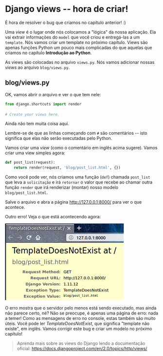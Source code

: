 # Django views -- hora de criar!

É hora de resolver o bug que criamos no capítulo anterior! :)

Uma *view* é o lugar onde nós colocamos a "lógica" da nossa aplicação. Ela vai extrair informações do `model` que você criou e entregá-las a um `template`. Nós vamos criar um template no próximo capítulo. Views são apenas funções Python um pouco mais complicadas do que aquelas que criamos no capítulo **Introdução ao Python**.

As views são colocadas no arquivo `views.py`. Nós vamos adicionar nossas *views* ao arquivo `blog/views.py`.

## blog/views.py

OK, vamos abrir o arquivo e ver o que tem nele:



```python
from django.shortcuts import render

# Create your views here.
```

Ainda não tem muita coisa aqui.

Lembre-se de que as linhas começando com `#` são comentários -- isto significa que elas não serão executadas pelo Python.

Vamos criar uma *view* (como o comentário em inglês acima sugere). Vamos criar uma view simples agora:



```python
def post_list(request):
    return render(request, 'blog/post_list.html', {})
```

Como você pode ver, nós criamos uma função (`def`) chamada `post_list` que leva a `solicitação` e irá `retornar` o valor que recebe ao chamar outra função `render` que irá renderizar (montar) nosso modelo `blog/post_list.html`.

Salve o arquivo e abra a página http://127.0.0.1:8000/ para ver o que acontece.

Outro erro! Veja o que está acontecendo agora:

![Erro](https://github.com/fga-eps-mds/2020.1-Grupo4-FrontEnd/blob/41-tutorial/src/assets/tutorial/images/16.1.png?raw=true)

O erro mostra que o servidor pelo menos está sendo executado, mas ainda não parece certo, né? Não se preocupe, é apenas uma página de erro: nada a temer! Como as mensagens de erro no console, estas também são muito úteis. Você pode ler *TemplateDoesNotExist*, que significa "template não existe", em inglês. Vamos corrigir este bug e criar um modelo no próximo capítulo!

> Aprenda mais sobre as views do Django lendo a documentação oficial: https://docs.djangoproject.com/en/2.0/topics/http/views/